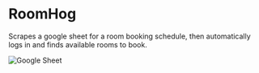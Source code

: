 # RoomHog

Scrapes a google sheet for a room booking schedule, then automatically logs in and finds available rooms to book.

![Google Sheet](https://imgur.com/a/LTmWqPo)
